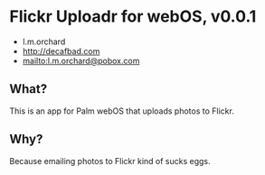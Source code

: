 # Flickr Uploadr for webOS, v0.0.1

* l.m.orchard 
* <http://decafbad.com> 
* <mailto:l.m.orchard@pobox.com>

## What?

This is an app for Palm webOS that uploads photos to Flickr.

## Why?

Because emailing photos to Flickr kind of sucks eggs.

